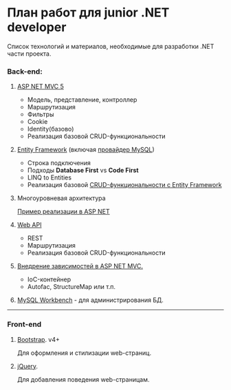 # План работ для junior .NET developer

Список технологий и материалов, необходимые для разработки .NET части проекта.

### Back-end:

1. [ASP NET MVC 5](https://metanit.com/sharp/mvc5/) 
    * Модель, представление, контроллер
    * Маршрутизация
    * Фильтры
    * Cookie
    * Identity(базово)
    * Реализация базовой CRUD-функциональности
1. [Entity Framework](https://metanit.com/sharp/entityframework/) 
    (включая [провайдер MySQL](https://dev.mysql.com/doc/connector-net/en/connector-net-entityframework60.html))  
    * Строка подключения
    * Подходы **Database First** vs **Code First**
    * LINQ to Entities
    * Реализация базовой [CRUD-функциональности с Entity Framework](https://docs.microsoft.com/ru-ru/aspnet/mvc/overview/getting-started/getting-started-with-ef-using-mvc/implementing-basic-crud-functionality-with-the-entity-framework-in-asp-net-mvc-application)
    
1. Многоуровневая архитектура
    
   [Пример реализации в ASP NET](https://metanit.com/sharp/mvc5/23.5.php)
 
1. [Web API](https://metanit.com/sharp/aspnet_webapi/1.1.php) 
    * REST
    * Маршрутизация
    * Реализация базовой CRUD-функциональности
    
1. [Внедрение зависимостей в ASP NET MVC.](https://metanit.com/sharp/mvc5/21.4.php)
    * IoC-контейнер
    * Autofac, StructureMap или т.п.

1. [MySQL Workbench](https://www.mysql.com/products/workbench/) - для администрирования БД.

---
### Front-end

1. [Bootstrap](https://getbootstrap.com/). v4+
    
    Для оформления и стилизации web-страниц.

1. [jQuery](http://jquery.com/).
    
    Для добавления поведения web-страницам.
